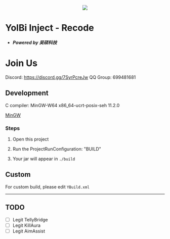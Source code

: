 <p align="center">
  <img src="https://avatars.githubusercontent.com/u/159465859?s=64&v=4"</img>
</p>

# YolBi Inject - Recode

- ***Powered by 吴硕科技***

# Join Us

Discord: https://discord.gg/7SyrPcreJw
QQ Group: 699481681

## Development

C compiler: MinGW-W64 x86_64-ucrt-posix-seh 11.2.0

[MinGW](https://winlibs.com/#download-release)

### Steps

1. Open this project

2. Run the ProjectRunConfiguration: "BUILD"

3. Your jar will appear in `./build`

## Custom

For custom build, please edit `YBuild.xml`

<hr>

## TODO

- [ ] Legit TellyBridge
- [ ] Legit KillAura
- [ ] Legit AimAssist
